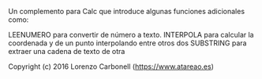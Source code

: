Un complemento para Calc que introduce algunas funciones adicionales
como:

LEENUMERO para convertir de número a texto.
INTERPOLA para calcular la coordenada y de un punto interpolando entre otros dos
SUBSTRING para extraer una cadena de texto de otra

Copyright (c) 2016 Lorenzo Carbonell (https://www.atareao.es)
